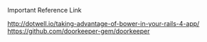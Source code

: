Important Reference Link

http://dotwell.io/taking-advantage-of-bower-in-your-rails-4-app/
https://github.com/doorkeeper-gem/doorkeeper
